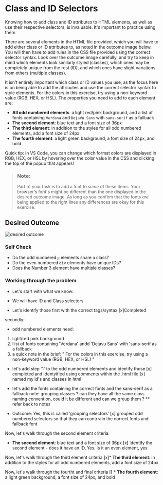 # Class and ID Selectors
Knowing how to add class and ID attributes to HTML elements, as well as use their respective selectors, is invaluable. It's important to practice using them.

There are several elements in the HTML file provided, which you will have to add either class or ID attributes to, as noted in the outcome image below. You will then have to add rules in the CSS file provided using the correct selector syntax. Look over the outcome image carefully, and try to keep in mind which elements look similarly styled (classes), which ones may be completely unique from the rest (ID), and which ones have slight variations from others (multiple classes).

It isn't entirely important which class or ID values you use, as the focus here is on being able to add the attributes and use the correct selector syntax to style elements. For the colors in this exercise, try using a non-keyword value (RGB, HEX, or HSL). The properties you need to add to each element are:

* **All odd numbered elements**: a light red/pink background, and a list of fonts containing `Verdana` and `DejaVu Sans` with `sans-serif` as a fallback
* **The second element**: blue text and a font size of 36px
* **The third element**: in addition to the styles for all odd numbered elements, add a font size of 24px
* **The fourth element**: a light green background, a font size of 24px, and bold

Quick tip: in VS Code, you can change which format colors are displayed in RGB, HEX, or HSL by hovering over the color value in the CSS and clicking the top of the popup that appears!

> ### Note:
> Part of your task is to add a font to _some_ of these items. Your browser's font's might be different than the one displayed in the desired outcome image. As long as you confirm that the fonts _are_ being applied to the right lines any differences are okay for this exercise.

## Desired Outcome
![desired outcome](./desired-outcome.png)


### Self Check
- Do the odd numbered `p` elements share a class?
- Do the even numbered `div` elements have unique IDs?
- Does the Number 3 element have multiple classes?

### Working through the problem
- Let's start with what we know:
* We will have ID and Class selectors
- Let's identify those first with the correct tags/syntax
[x]Completed

secondly:
- odd numbered elements need:
1. light/red pink background
2. llist of fonts containing 'Verdana' andd 'Dejavu Sans' with 'sans-serif as a fallback
3. a quick note in the brief: "
For the colors in this exercise, try using a non-keyword value (RGB, HEX, or HSL) "

* let's add step '1' to the odd numbered elements and identify those
[x] completed and identyified using comments within the .html file
[x] named my id's and classes in html


* let's add the fonts containing the correct fonts and the sans-serif as a fallback
note: grouping classes ?  can  they have all the same class naming convention, could it be different and can we group them ? ** refer back to notes
* Outcome: Yes, this is called 'grouping selectors'
[x] grouped odd numbered selectors so that they can contrrain the correct fonts and fallback font

Now,  let's walk through the second element criteria:
* **The second element**: blue text and a font size of 36px
[x] Identify the second element - does it have an ID, Yes. is it an even element, yes

Now, let's walk through the third element criteria
[x]* **The third element**: in addition to the styles for all odd numbered elements, add a font size of 24px

Now, let's walk  through the fourtht and final criteria
[] * **The fourth element**: a light green background, a font size of 24px, and bold
